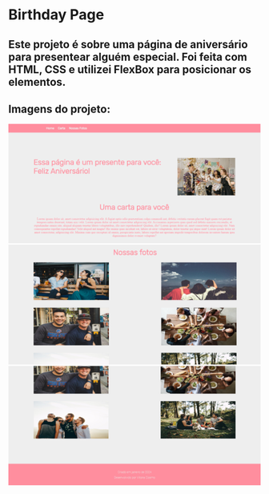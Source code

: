 # **Birthday Page**
## Este projeto é sobre uma página de aniversário para presentear alguém especial. Foi feita com HTML, CSS e utilizei FlexBox para posicionar os elementos.
## Imagens do projeto: 
<img src="/assets/pageImages/img01.PNG">
<img src="/assets/pageImages/img02.PNG">
<img src="/assets/pageImages/img03.PNG">
